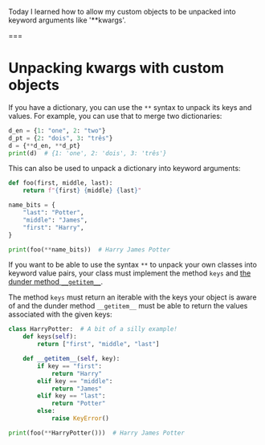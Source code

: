 Today I learned how to allow my custom objects to be unpacked into keyword arguments like '**kwargs'.

===


# Unpacking kwargs with custom objects

If you have a dictionary, you can use the `**` syntax to unpack its keys and values.
For example, you can use that to merge two dictionaries:

```py
d_en = {1: "one", 2: "two"}
d_pt = {2: "dois", 3: "três"}
d = {**d_en, **d_pt}
print(d)  # {1: 'one', 2: 'dois', 3: 'três'}
```

This can also be used to unpack a dictionary into keyword arguments:

```py
def foo(first, middle, last):
    return f"{first} {middle} {last}"

name_bits = {
    "last": "Potter",
    "middle": "James",
    "first": "Harry",
}

print(foo(**name_bits))  # Harry James Potter
```


If you want to be able to use the syntax `**` to unpack your own classes into keyword value pairs, your class must implement the method `keys` and [the dunder method `__getitem__`](/blog/pydonts/dunder-methods).

The method `keys` must return an iterable with the keys your object is aware of and the dunder method `__getitem__` must be able to return the values associated with the given keys:

```py
class HarryPotter:  # A bit of a silly example!
    def keys(self):
        return ["first", "middle", "last"]

    def __getitem__(self, key):
        if key == "first":
            return "Harry"
        elif key == "middle":
            return "James"
        elif key == "last":
            return "Potter"
        else:
            raise KeyError()

print(foo(**HarryPotter()))  # Harry James Potter
```
